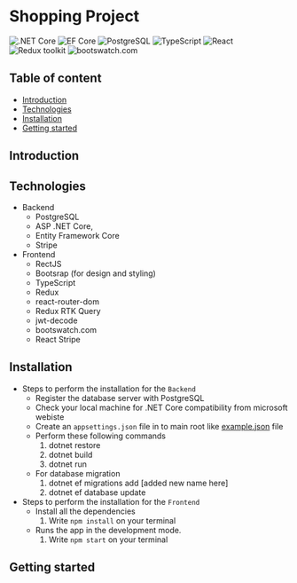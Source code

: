 # Shopping Project

![.NET Core](https://img.shields.io/badge/.NET%20Core-v.7-purple)
![EF Core](https://img.shields.io/badge/EF%20Core-v.7-cyan)
![PostgreSQL](https://img.shields.io/badge/PostgreSQL-v.14-drakblue)
![TypeScript](https://img.shields.io/badge/TypeScript-v.4-green)
![React](https://img.shields.io/badge/React-v.18-blue)
![Redux toolkit](https://img.shields.io/badge/Redux-v.1.9-brown)
![bootswatch.com](https://img.shields.io/badge/Bootswatch-v.4.0-blue)

## Table of content

- [Introduction](#introduction)
- [Technologies](#technologies)
- [Installation](#installation)
- [Getting started](#getting-started)

## Introduction

## Technologies
- Backend
    + PostgreSQL
    + ASP .NET Core, 
    + Entity Framework Core
    + Stripe
- Frontend
    + RectJS
    + Bootsrap (for design and styling)
    + TypeScript
    + Redux
    + react-router-dom
    + Redux RTK Query
    + jwt-decode
    + bootswatch.com
    + React Stripe


## Installation
- Steps to perform the installation for the `Backend`
    + Register the database server with PostgreSQL
    + Check your local machine for .NET Core compatibility from microsoft webiste
    + Create an `appsettings.json` file in to main root like [example.json](/FullStack/Backend/example.json) file
    + Perform these following commands
        1. dotnet restore
        2. dotnet build
        3. dotnet run
    + For database migration
        1. dotnet ef migrations  add [added new name here]
        2. dotnet ef database update
- Steps to perform the installation for the `Frontend`
    + Install all the dependencies
        1. Write `npm install` on your terminal 
    + Runs the app in the development mode.
        1.  Write `npm start` on your terminal 

## Getting started